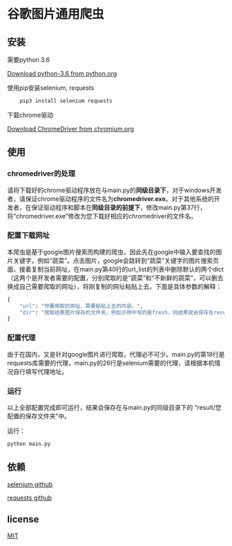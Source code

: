 # 谷歌图片通用爬虫

## 安装

需要python 3.6

[Download python-3.6 from python.org](https://www.python.org/downloads/release/python-368/)

使用pip安装selenium, requests

``` bash
    pip3 install selenium requests
```

下载chrome驱动

[Download ChromeDriver from chromium.org](http://chromedriver.chromium.org/downloads)

## 使用

### chromedriver的处理

请将下载好的chrome驱动程序放在与main.py的**同级目录下**，对于windows开发者，请保证chrome驱动程序的文件名为**chromedriver.exe**。对于其他系统的开发者，在保证驱动程序和脚本在**同级目录的前提下**，修改main.py第37行，将“chromedriver.exe”修改为您下载好相应的chromedriver的文件名。

### 配置下载网址

本爬虫是基于google图片搜索而构建的爬虫，因此先在google中输入要查找的图片关键字，例如“蔬菜”。点击图片，google会跳转到“蔬菜”关键字的图片搜索页面，接着复制当前网址，在main.py第40行的url_list的列表中删除默认的两个dict（这两个是开发者需要的配置，分别爬取的是“蔬菜”和“不新鲜的蔬菜”，可以删去换成自己需要爬取的网址），将刚复制的网址粘贴上去。下面是具体参数的解释：

```python
{
    "url": "你要爬取的网址，需要粘贴上去的内容。",
    "dir": "爬取结果图片保存的文件夹，例如示例中写的是fresh，则结果就会保存在result/fresh下"
}
```

### 配置代理

由于在国内，又是针对google图片进行爬取，代理必不可少。main.py的第18行是requests库需要的代理，main.py的26行是selenium需要的代理，请根据本机情况自行填写代理地址。

### 运行

以上全部配置完成即可运行，结果会保存在与main.py的同级目录下的 “result/您配置的保存文件夹”中。

运行：

```bash
python main.py
```

## 依赖

[selenium github](https://github.com/SeleniumHQ/selenium)

[requests github](https://github.com/kennethreitz/requests)

## license

[MIT](https://opensource.org/licenses/MIT)
